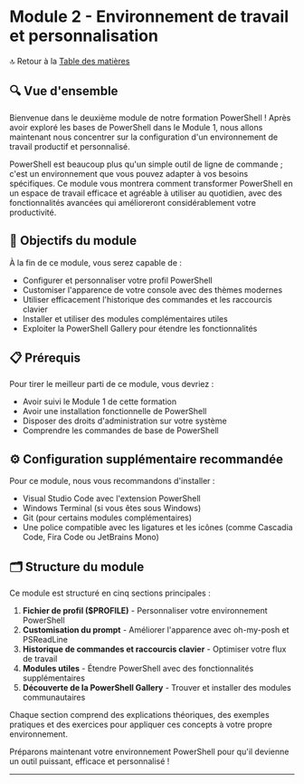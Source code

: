 # Module 2 - Environnement de travail et personnalisation

🔝 Retour à la [Table des matières](/SOMMAIRE.md)

## 🔍 Vue d'ensemble

Bienvenue dans le deuxième module de notre formation PowerShell ! Après avoir exploré les bases de PowerShell dans le Module 1, nous allons maintenant nous concentrer sur la configuration d'un environnement de travail productif et personnalisé.

PowerShell est beaucoup plus qu'un simple outil de ligne de commande ; c'est un environnement que vous pouvez adapter à vos besoins spécifiques. Ce module vous montrera comment transformer PowerShell en un espace de travail efficace et agréable à utiliser au quotidien, avec des fonctionnalités avancées qui amélioreront considérablement votre productivité.

## 🎯 Objectifs du module

À la fin de ce module, vous serez capable de :

- Configurer et personnaliser votre profil PowerShell
- Customiser l'apparence de votre console avec des thèmes modernes
- Utiliser efficacement l'historique des commandes et les raccourcis clavier
- Installer et utiliser des modules complémentaires utiles
- Exploiter la PowerShell Gallery pour étendre les fonctionnalités

## 📋 Prérequis

Pour tirer le meilleur parti de ce module, vous devriez :

- Avoir suivi le Module 1 de cette formation
- Avoir une installation fonctionnelle de PowerShell
- Disposer des droits d'administration sur votre système
- Comprendre les commandes de base de PowerShell

## ⚙️ Configuration supplémentaire recommandée

Pour ce module, nous vous recommandons d'installer :

- Visual Studio Code avec l'extension PowerShell
- Windows Terminal (si vous êtes sous Windows)
- Git (pour certains modules complémentaires)
- Une police compatible avec les ligatures et les icônes (comme Cascadia Code, Fira Code ou JetBrains Mono)

## 🗂️ Structure du module

Ce module est structuré en cinq sections principales :

1. **Fichier de profil ($PROFILE)** - Personnaliser votre environnement PowerShell
2. **Customisation du prompt** - Améliorer l'apparence avec oh-my-posh et PSReadLine
3. **Historique de commandes et raccourcis clavier** - Optimiser votre flux de travail
4. **Modules utiles** - Étendre PowerShell avec des fonctionnalités supplémentaires
5. **Découverte de la PowerShell Gallery** - Trouver et installer des modules communautaires

Chaque section comprend des explications théoriques, des exemples pratiques et des exercices pour appliquer ces concepts à votre propre environnement.

Préparons maintenant votre environnement PowerShell pour qu'il devienne un outil puissant, efficace et personnalisé !

---
